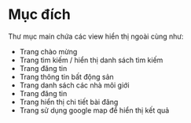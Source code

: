 # Mục đích
Thư mục main chứa các view hiển thị ngoài cùng như:
- Trang chào mừng
- Trang tìm kiếm / hiển thị danh sách tìm kiếm
- Trang đăng tin
- Trang thông tin bất động sản
- Trang danh sách các nhà môi giới
- Trang đăng tin
- Trang hiển thị chi tiết bài đăng
- Trang sử dụng google map để hiển thị kết quả
